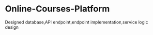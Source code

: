 # Online-Courses-Platform
Designed database,API endpoint,endpoint implementation,service logic design
